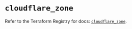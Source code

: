 # `cloudflare_zone`

Refer to the Terraform Registry for docs: [`cloudflare_zone`](https://registry.terraform.io/providers/cloudflare/cloudflare/5.10.0/docs/resources/zone).
